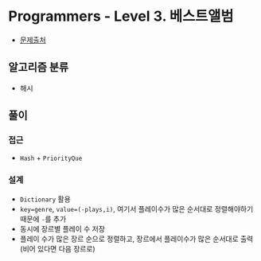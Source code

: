 # Programmers - Level 3. 베스트앨범

* [문제출처](https://school.programmers.co.kr/learn/courses/30/lessons/42579 "Level 3. 베스트앨범")

## 알고리즘 분류
- 해시

## 풀이

### 접근
- `Hash` + `PriorityQue`

### 설계
- `Dictionary` 활용
- `key=genre`, `value=(-plays,i)`, 여기서 플레이수가 많은 순서대로 정렬해야하기 때문에 `-`를 추가
- 동시에 장르별 플레이 수 저장
- 플레이 수가 많은 장르 순으로 정렬하고, 장르에서 플레이수가 많은 순서대로 출력(비어 있다면 다음 장르로)